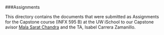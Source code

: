 ###Assignments

This directory contains the documents that were submitted as Assignments for the Capstone course (INFX 595 B) at the UW iSchool to our Capstone avisor [Mala Sarat Chandra](https://www.linkedin.com/in/malachandra) and the TA, Isabel Carrera Zamanillo.
